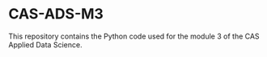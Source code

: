# CAS-ADS-M3
This repository contains the Python code used for the module 3 of the CAS Applied Data Science.
